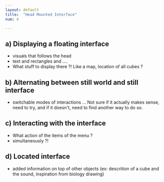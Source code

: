 ```yaml
---
layout: default
title:  "Head Mounted Interface"
num: 4

---
```


## a) Displaying a floating interface
* visuals that follows the head
* text and rectangles and ....
* What stuff to display there ?! Like a map, location of all cubes ?


## b) Alternating between still world and still interface
* switchable modes of interactions
... Not sure if it actually makes sense, need to try, and if it doesn't, need to find another way to do so.


## c) Interacting with the interface
* What action of the items of the menu ?
* simultaneously ?!

## d) Located interface
* added information on top of other objects (ex: descrition of a cube and the sound, inspiration from biology drawing)